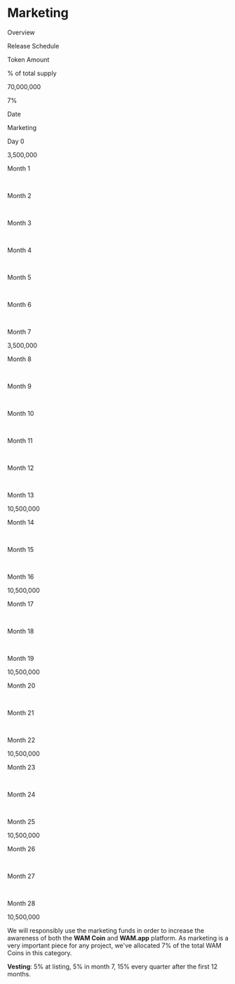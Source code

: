 # Marketing

Overview

Release Schedule

Token Amount

% of total supply

70,000,000

7%

Date

Marketing

Day 0

3,500,000

Month 1

​

Month 2

​

Month 3

​

Month 4

​

Month 5

​

Month 6

​

Month 7

3,500,000

Month 8

​

Month 9

​

Month 10

​

Month 11

​

Month 12

​

Month 13

10,500,000

Month 14

​

Month 15

​

Month 16

10,500,000

Month 17

​

Month 18

​

Month 19

10,500,000

Month 20

​

Month 21

​

Month 22

10,500,000

Month 23

​

Month 24

​

Month 25

10,500,000

Month 26

​

Month 27

​

Month 28

10,500,000

We will responsibly use the marketing funds in order to increase the awareness of both the **WAM Coin** and **WAM.app** platform. As marketing is a very important piece for any project, we've allocated 7% of the total WAM Coins in this category.

**Vesting**: 5% at listing, 5% in month 7, 15% every quarter after the first 12 months.
